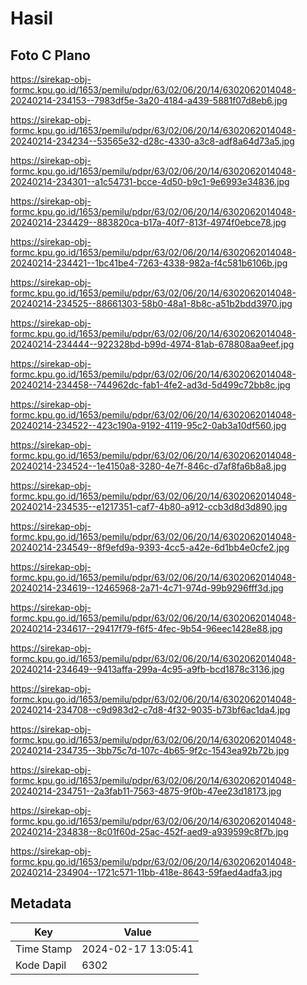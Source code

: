 # Hasil

## Foto C Plano

https://sirekap-obj-formc.kpu.go.id/1653/pemilu/pdpr/63/02/06/20/14/6302062014048-20240214-234153--7983df5e-3a20-4184-a439-5881f07d8eb6.jpg

https://sirekap-obj-formc.kpu.go.id/1653/pemilu/pdpr/63/02/06/20/14/6302062014048-20240214-234234--53565e32-d28c-4330-a3c8-adf8a64d73a5.jpg

https://sirekap-obj-formc.kpu.go.id/1653/pemilu/pdpr/63/02/06/20/14/6302062014048-20240214-234301--a1c54731-bcce-4d50-b9c1-9e6993e34836.jpg

https://sirekap-obj-formc.kpu.go.id/1653/pemilu/pdpr/63/02/06/20/14/6302062014048-20240214-234429--883820ca-b17a-40f7-813f-4974f0ebce78.jpg

https://sirekap-obj-formc.kpu.go.id/1653/pemilu/pdpr/63/02/06/20/14/6302062014048-20240214-234421--1bc41be4-7263-4338-982a-f4c581b6106b.jpg

https://sirekap-obj-formc.kpu.go.id/1653/pemilu/pdpr/63/02/06/20/14/6302062014048-20240214-234525--88661303-58b0-48a1-8b8c-a51b2bdd3970.jpg

https://sirekap-obj-formc.kpu.go.id/1653/pemilu/pdpr/63/02/06/20/14/6302062014048-20240214-234444--922328bd-b99d-4974-81ab-678808aa9eef.jpg

https://sirekap-obj-formc.kpu.go.id/1653/pemilu/pdpr/63/02/06/20/14/6302062014048-20240214-234458--744962dc-fab1-4fe2-ad3d-5d499c72bb8c.jpg

https://sirekap-obj-formc.kpu.go.id/1653/pemilu/pdpr/63/02/06/20/14/6302062014048-20240214-234522--423c190a-9192-4119-95c2-0ab3a10df560.jpg

https://sirekap-obj-formc.kpu.go.id/1653/pemilu/pdpr/63/02/06/20/14/6302062014048-20240214-234524--1e4150a8-3280-4e7f-846c-d7af8fa6b8a8.jpg

https://sirekap-obj-formc.kpu.go.id/1653/pemilu/pdpr/63/02/06/20/14/6302062014048-20240214-234535--e1217351-caf7-4b80-a912-ccb3d8d3d890.jpg

https://sirekap-obj-formc.kpu.go.id/1653/pemilu/pdpr/63/02/06/20/14/6302062014048-20240214-234549--8f9efd9a-9393-4cc5-a42e-6d1bb4e0cfe2.jpg

https://sirekap-obj-formc.kpu.go.id/1653/pemilu/pdpr/63/02/06/20/14/6302062014048-20240214-234619--12465968-2a71-4c71-974d-99b9296fff3d.jpg

https://sirekap-obj-formc.kpu.go.id/1653/pemilu/pdpr/63/02/06/20/14/6302062014048-20240214-234617--29417f79-f6f5-4fec-9b54-96eec1428e88.jpg

https://sirekap-obj-formc.kpu.go.id/1653/pemilu/pdpr/63/02/06/20/14/6302062014048-20240214-234649--9413affa-299a-4c95-a9fb-bcd1878c3136.jpg

https://sirekap-obj-formc.kpu.go.id/1653/pemilu/pdpr/63/02/06/20/14/6302062014048-20240214-234708--c9d983d2-c7d8-4f32-9035-b73bf6ac1da4.jpg

https://sirekap-obj-formc.kpu.go.id/1653/pemilu/pdpr/63/02/06/20/14/6302062014048-20240214-234735--3bb75c7d-107c-4b65-9f2c-1543ea92b72b.jpg

https://sirekap-obj-formc.kpu.go.id/1653/pemilu/pdpr/63/02/06/20/14/6302062014048-20240214-234751--2a3fab11-7563-4875-9f0b-47ee23d18173.jpg

https://sirekap-obj-formc.kpu.go.id/1653/pemilu/pdpr/63/02/06/20/14/6302062014048-20240214-234838--8c01f60d-25ac-452f-aed9-a939599c8f7b.jpg

https://sirekap-obj-formc.kpu.go.id/1653/pemilu/pdpr/63/02/06/20/14/6302062014048-20240214-234904--1721c571-11bb-418e-8643-59faed4adfa3.jpg


## Metadata

| Key        | Value               |
| ---------- | ------------------- |
| Time Stamp | 2024-02-17 13:05:41 |
| Kode Dapil | 6302                |



